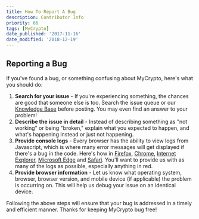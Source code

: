 ```yaml
---
title: How To Report A Bug
description: Contributor Info
priority: 66
tags: [MyCrypto]
date_published: '2017-11-16'
date_modified: '2018-12-19'
---
```


## Reporting a Bug

If you've found a bug, or something confusing about MyCrypto, here's what you
should do:

1. **Search for your issue** - If you're experiencing something, the chances are good that someone else is too. Search the issue queue or our [Knowledge Base](/) before posting. You may even find an answer to your problem!
2. **Describe the issue in detail** - Instead of describing something as "not working" or being "broken," explain what you expected to happen, and what's happening instead or just not happening.
3. **Provide console logs** - Every browser has the ability to view logs from Javascript, which is where many error messages will get displayed if there's a bug in the code. Here's how in [Firefox](https://developer.mozilla.org/en-US/docs/Tools/Browser_Console), [Chrome](https://developers.google.com/web/tools/chrome-devtools/console/), [Internet Explorer](https://msdn.microsoft.com/en-us/library/dn255006(v=vs.85).aspx), [Microsoft Edge](https://docs.microsoft.com/en-us/microsoft-edge/devtools-guide/console) and [Safari](https://www.wickedlysmart.com/hfjsconsole/). You'll want to provide us with as many of the logs as possible, especially anything in red.
4. **Provide browser information** - Let us know what operating system, browser, browser version, and mobile device (if applicable) the problem is occurring on. This will help us debug your issue on an identical device.

Following the above steps will ensure that your bug is addressed in a timely and
efficient manner. Thanks for keeping MyCrypto bug free!
